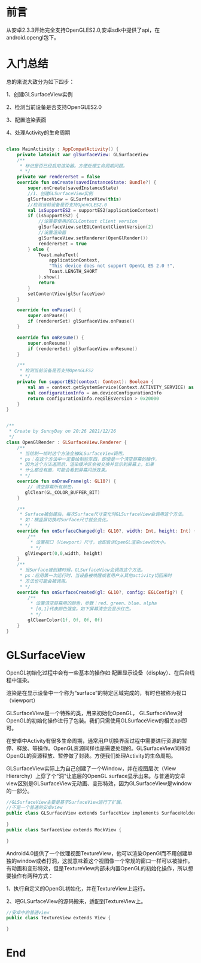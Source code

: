 # 前言

从安卓2.3.3开始完全支持OpenGLES2.0,安卓sdk中提供了api，在android.opengl包下。

# 入门总结

总的来说大致分为如下四步：

1、创建GLSurfaceView实例

2、检测当前设备是否支持OpenGLES2.0

3、配置渲染表面

4、处理Activity的生命周期

```kotlin

class MainActivity : AppCompatActivity() {
    private lateinit var glSurfaceView: GLSurfaceView
    /**
     * 标记是否已经启用渲染器。方便处理生命周期问题。
     * */
    private var rendererSet = false
    override fun onCreate(savedInstanceState: Bundle?) {
        super.onCreate(savedInstanceState)
        //1、创建GLSurfaceView实例
        glSurfaceView = GLSurfaceView(this)
        //检测当前设备是否支持OpenGLES2.0
        val isSupportES2 = supportES2(applicationContext)
        if (isSupportES2) {
            //设置要使用的EGLContext client version
            glSurfaceView.setEGLContextClientVersion(2)
            //设置渲染器
            glSurfaceView.setRenderer(OpenGlRender())
            rendererSet = true
        } else {
            Toast.makeText(
                applicationContext,
                "This device does not support OpenGL ES 2.0 !",
                Toast.LENGTH_SHORT
            ).show()
            return
        }
        setContentView(glSurfaceView)
    }

    override fun onPause() {
        super.onPause()
        if (rendererSet) glSurfaceView.onPause()
    }

    override fun onResume() {
        super.onResume()
        if (rendererSet) glSurfaceView.onResume()
    }

    /**
     * 检测当前设备是否支持OpenGLES2
     * */
    private fun supportES2(context: Context): Boolean {
        val am = context.getSystemService(Context.ACTIVITY_SERVICE) as ActivityManager
        val configurationInfo = am.deviceConfigurationInfo
        return configurationInfo.reqGlEsVersion > 0x20000
    }
}

```

```kotlin

/**
 * Create by SunnyDay on 20:26 2021/12/26
 */
class OpenGlRender : GLSurfaceView.Renderer {
    /**
     * 当绘制一帧时这个方法会被GLSurfaceView调用。
     * ps：在这个方法中一定要绘制些东西，即使是一个清空屏幕的操作，
     * 因为这个方法返回后，渲染缓冲区会被交换并显示到屏幕上，如果
     * 什么都没有画，可能会看到屏幕闪烁效果。
     * */
    override fun onDrawFrame(gl: GL10?) {
        // 清空屏幕所有颜色，
       glClear(GL_COLOR_BUFFER_BIT)
    }

    /**
     * Surface被创建后，每次Surface尺寸变化时GLSurfaceView会调用这个方法。
     * 如：横竖屏切换时Surface尺寸就会变化。
     * */
    override fun onSurfaceChanged(gl: GL10?, width: Int, height: Int) {
        /**
         * 设置视口（Viewport）尺寸，也即告诉OpenGL渲染view的大小。
         * */
       glViewport(0,0,width, height)
    }
    /**
     * 当Surface被创建时候，GLSurfaceView会调用这个方法。
     * ps：应用第一次运行时、当设备被唤醒或者用户从其他activity切回来时
     * 方法也可能会被调用。
     * */
    override fun onSurfaceCreated(gl: GL10?, config: EGLConfig?) {
        /**
         * 设置清空屏幕用的颜色，参数：red、green、blue、alpha
         * [0,1]代表颜色强度。如下屏幕清空会显示红色。
         * */
        glClearColor(1f, 0f, 0f, 0f)
    }
}
```

# GLSurfaceView

OpenGL初始化过程中会有一些基本的操作如:配置显示设备（display）、在后台线程中渲染。

渲染是在显示设备中一个称为“surface”的特定区域完成的，有时也被称为视口（viewport）

GLSurfaceView是一个特殊的类，用来初始化OpenGL， GLSurfaceView对OpenGL的初始化操作进行了包装。我们只需使用GLSurfaceView的相关api即可。

在安卓中Activity有很多生命周期，通常用户切换界面过程中需要进行资源的暂停、释放、等操作。OpenGL资源同样也是需要处理的。GLSurfaceView同样对OpenGL的资源释放、暂停做了封装。方便我们处理Activity的生命周期。



GLSurfaceView实际上为自己创建了一个Window，并在视图层次（View Hierarchy）上穿了个“洞”让底层的OpenGL surface显示出来。与普通的安卓view区别是GLSurfaceView无动画、变形特效，因为GLSurfaceView是window的一部分。

```kotlin
//GLSurfaceView主要是基于SurfaceView进行了扩展。
//不是一个普通的安卓view
public class GLSurfaceView extends SurfaceView implements SurfaceHolder.Callback2 {
    
}
public class SurfaceView extends MockView {
    
}
```



Android4.0提供了一个纹理视图TextureView，他可以渲染OpenGl而不用创建单独的window或者打洞，这就意味着这个视图像一个常规的窗口一样可以被操作。有动画和变形特效，但是TextureView内部未内置OpenGL的初始化操作，所以想要操作有两种方式：

1、执行自定义的OpenGL初始化，并在TextureView上运行。

2、吧GLSurfaceView的源码搬来，适配到TextureView上。

```kotlin
//安卓中的普通view
public class TextureView extends View {
    
}
```



#  End





